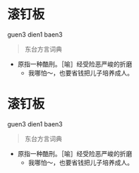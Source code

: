 # 滚钉板
guen3 dien1 baen3
> 东台方言词典
- 原指一种酷刑。［喻］经受险恶严峻的折磨
  - 我哪怕～，也要省钱把儿子培养成人。

# 滚钉板
guen3 dien1 baen3
> 东台方言词典
- 原指一种酷刑。［喻］经受险恶严峻的折磨
  - 我哪怕～，也要省钱把儿子培养成人。

